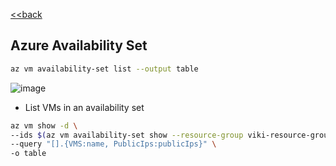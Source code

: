 [<<back](index.md)
## Azure Availability Set

```bash
az vm availability-set list --output table
```

![image](https://user-images.githubusercontent.com/13016162/71400089-af14cc80-264b-11ea-8818-bac252050f4b.png)

* List VMs in an availability set

```bash
az vm show -d \
--ids $(az vm availability-set show --resource-group viki-resource-group --name viki-webserver-avail-set --query "virtualMachines[].id" --output tsv) \
--query "[].{VMS:name, PublicIps:publicIps}" \
-o table
```
